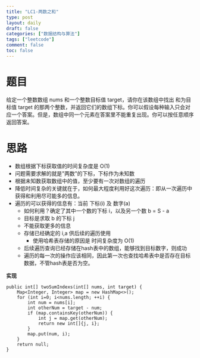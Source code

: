 ```yaml
---
title: "LC1-两数之和"
type: post
layout: daily
draft: false
categories: ["数据结构与算法"]
tags: ["leetcode"]
comment: false
toc: false
---
```


# 题目
给定一个整数数组 nums 和一个整数目标值 target，请你在该数组中找出 和为目标值 target 的那两个整数，并返回它们的数组下标。你可以假设每种输入只会对应一个答案。但是，数组中同一个元素在答案里不能重复出现。你可以按任意顺序返回答案。

# 思路
- 数组根据下标获取值的时间复杂度是 O(1)
- 问题需要求解的就是"两数"的下标，下标作为未知数
- 根据未知数获取数组中的值，至少要有一次对数组的遍历
- 降低时间复杂的关键就在于，如何最大程度利用好这次遍历：即从一次遍历中获得和利用尽可能多的信息。
- 遍历的可以获得的信息有：当前 下标(i) 及 数字(a)
  - 如何利用？确定了其中一个数的下标 i，以及另一个数 b = S - a
  - 目标是求取 b 的下标 j
  - 不能获取更多的信息
  - 存储已经确定的 i,a 供后续的遍历使用
    - 使用哈希表存储的原因是 时间复杂度为 O(1)
  - 后续遍历查询已经存储在hash表中的数组，能够找到目标数字，则成功
  - 遍历的每一次的操作应该相同，因此第一次也查找哈希表中是否存在目标数据，不管hash表是否为空。

**实现**

    public int[] twoSumIndexs(int[] nums, int target) {
        Map<Integer, Integer> map = new HashMap<>();
        for (int i=0; i<nums.length; ++i) {
            int num = nums[i];
            int otherNum = target - num;
            if (map.containsKey(otherNum)) {
                int j = map.get(otherNum);
                return new int[]{j, i};
            }
            map.put(num, i);
        }
        return null;
    }
